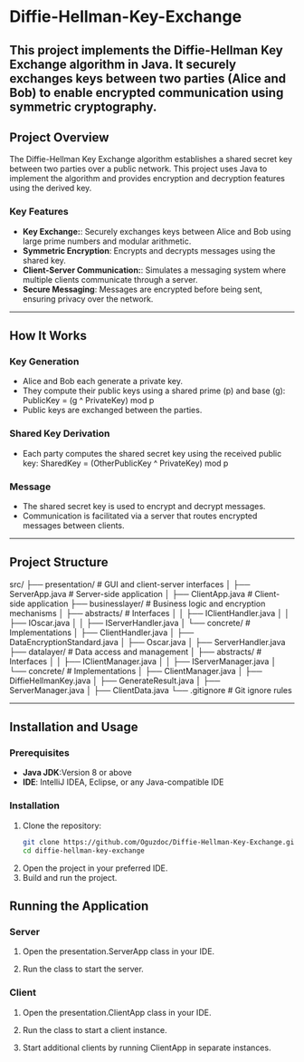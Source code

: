 # Diffie-Hellman-Key-Exchange

This project implements the Diffie-Hellman Key Exchange algorithm in Java. It securely exchanges keys between two parties (Alice and Bob) to enable encrypted communication using symmetric cryptography.
---

## Project Overview

The Diffie-Hellman Key Exchange algorithm establishes a shared secret key between two parties over a public network. This project uses Java to implement the algorithm and provides encryption and decryption features using the derived key.

### Key Features
- **Key Exchange:**: Securely exchanges keys between Alice and Bob using large prime numbers and modular arithmetic.
- **Symmetric Encryption**: Encrypts and decrypts messages using the shared key.
- **Client-Server Communication:**: Simulates a messaging system where multiple clients communicate through a server.
- **Secure Messaging**: Messages are encrypted before being sent, ensuring privacy over the network.

---

## How It Works

### Key Generation
- Alice and Bob each generate a private key.
- They compute their public keys using a shared prime (p) and base (g):
PublicKey = (g ^ PrivateKey) mod p
- Public keys are exchanged between the parties.

### Shared Key Derivation
- Each party computes the shared secret key using the received public key:
 SharedKey = (OtherPublicKey ^ PrivateKey) mod p

### Message
- The shared secret key is used to encrypt and decrypt messages.
- Communication is facilitated via a server that routes encrypted messages between clients.

---

## Project Structure

src/
├── presentation/               # GUI and client-server interfaces
│   ├── ServerApp.java          # Server-side application
│   ├── ClientApp.java          # Client-side application
├── businesslayer/              # Business logic and encryption mechanisms
│   ├── abstracts/              # Interfaces
│   │   ├── IClientHandler.java
│   │   ├── IOscar.java
│   │   ├── IServerHandler.java
│   └── concrete/               # Implementations
│       ├── ClientHandler.java
│       ├── DataEncryptionStandard.java
│       ├── Oscar.java
│       ├── ServerHandler.java
├── datalayer/                  # Data access and management
│   ├── abstracts/              # Interfaces
│   │   ├── IClientManager.java
│   │   ├── IServerManager.java
│   └── concrete/               # Implementations
│       ├── ClientManager.java
│       ├── DiffieHellmanKey.java
│       ├── GenerateResult.java
│       ├── ServerManager.java
│       ├── ClientData.java
└── .gitignore                  # Git ignore rules


---

## Installation and Usage

### Prerequisites
- **Java JDK**:Version 8 or above
- **IDE**: IntelliJ IDEA, Eclipse, or any Java-compatible IDE

### Installation
1. Clone the repository:
   ```bash
   git clone https://github.com/Oguzdoc/Diffie-Hellman-Key-Exchange.git
   cd diffie-hellman-key-exchange
   
2. Open the project in your preferred IDE.
3. Build and run the project.

## Running the Application

### Server
1. Open the presentation.ServerApp class in your IDE.

2. Run the class to start the server.

### Client
1. Open the presentation.ClientApp class in your IDE.

2. Run the class to start a client instance.

3. Start additional clients by running ClientApp in separate instances.

